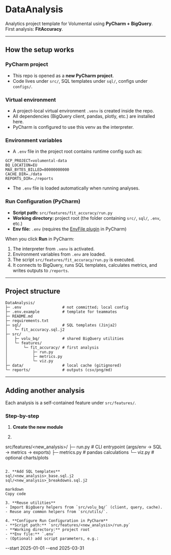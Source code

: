 # DataAnalysis

Analytics project template for Volumental using **PyCharm + BigQuery**.  
First analysis: **FitAccuracy**.

---

## How the setup works

### PyCharm project
- This repo is opened as a **new PyCharm project**.
- Code lives under `src/`, SQL templates under `sql/`, configs under `configs/`.

### Virtual environment
- A project-local virtual environment `.venv` is created inside the repo.
- All dependencies (BigQuery client, pandas, plotly, etc.) are installed here.
- PyCharm is configured to use this venv as the interpreter.

### Environment variables
- A `.env` file in the project root contains runtime config such as:
```text
GCP_PROJECT=volumental-data
BQ_LOCATION=EU
MAX_BYTES_BILLED=80000000000
CACHE_DIR=./data
REPORTS_DIR=./reports
```
- The `.env` file is loaded automatically when running analyses.

### Run Configuration (PyCharm)
- **Script path:** `src/features/fit_accuracy/run.py`  
- **Working directory:** project root (the folder containing `src/`, `sql/`, `.env`, etc.)  
- **Env file:** `.env` (requires the [EnvFile plugin](https://plugins.jetbrains.com/plugin/7861-envfile) in PyCharm)

When you click **Run** in PyCharm:
1. The interpreter from `.venv` is activated.
2. Environment variables from `.env` are loaded.
3. The script `src/features/fit_accuracy/run.py` is executed.
4. It connects to BigQuery, runs SQL templates, calculates metrics, and writes outputs to `/reports`.

---

## Project structure

```text
DataAnalysis/
├─ .env                  # not committed; local config
├─ .env.example          # template for teammates
├─ README.md
├─ requirements.txt
├─ sql/                  # SQL templates (Jinja2)
│   └─ fit_accuracy.sql.j2
├─ src/
│   ├─ volu_bq/          # shared BigQuery utilities
│   └─ features/
│       └─ fit_accuracy/ # first analysis
│           ├─ run.py
│           ├─ metrics.py
│           └─ viz.py
├─ data/                 # local cache (gitignored)
└─ reports/              # outputs (csv/png/md)
```
---

## Adding another analysis

Each analysis is a self-contained feature under `src/features/`.

### Step-by-step

1. **Create the new module**
2. ```text
src/features/<new_analysis>/
├─ run.py # CLI entrypoint (args/env → SQL → metrics → exports)
├─ metrics.py # pandas calculations
└─ viz.py # optional charts/plots
```

2. **Add SQL templates**
sql/<new_analysis>_base.sql.j2
sql/<new_analysis>_breakdowns.sql.j2

markdown
Copy code

3. **Reuse utilities**
- Import BigQuery helpers from `src/volu_bq/` (client, query, cache).
- Reuse any common helpers from `src/utils/`.

4. **Configure Run Configuration in PyCharm**
- **Script path:** `src/features/<new_analysis>/run.py`
- **Working directory:** project root
- **Env file:** `.env`
- (Optional) add script parameters, e.g.:
  ```
  --start 2025-01-01 --end 2025-03-31
  ```
